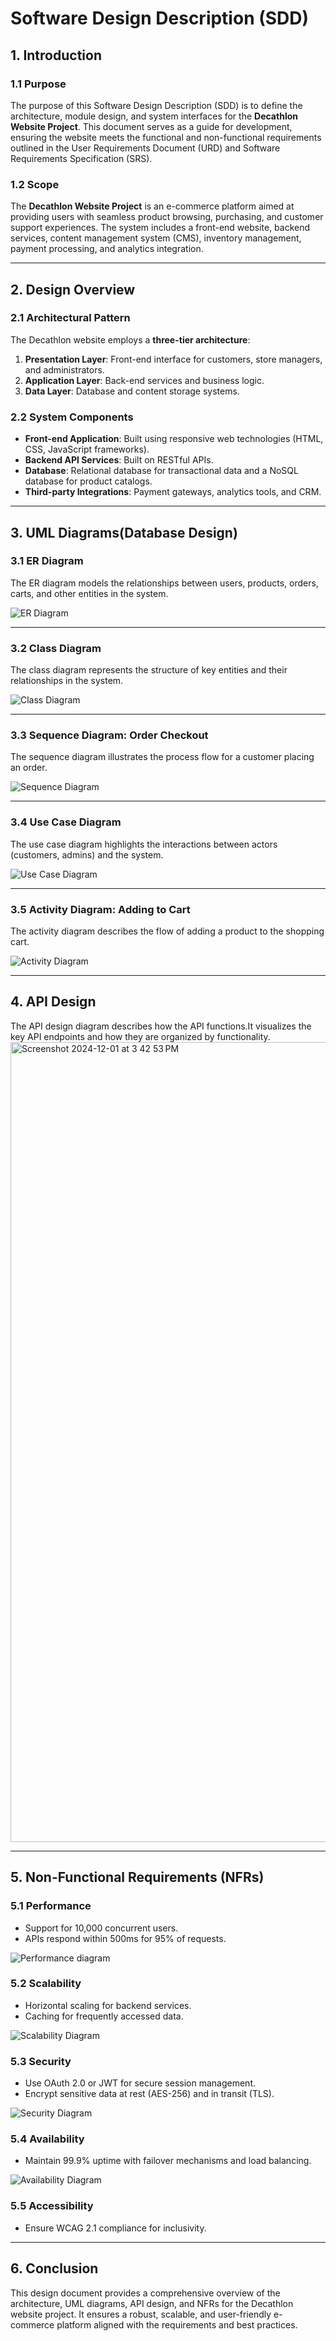 # Software Design Description (SDD)

## 1. Introduction

### 1.1 Purpose
The purpose of this Software Design Description (SDD) is to define the architecture, module design, and system interfaces for the **Decathlon Website Project**. This document serves as a guide for development, ensuring the website meets the functional and non-functional requirements outlined in the User Requirements Document (URD) and Software Requirements Specification (SRS).

### 1.2 Scope
The **Decathlon Website Project** is an e-commerce platform aimed at providing users with seamless product browsing, purchasing, and customer support experiences. The system includes a front-end website, backend services, content management system (CMS), inventory management, payment processing, and analytics integration.

---

## 2. Design Overview

### 2.1 Architectural Pattern
The Decathlon website employs a **three-tier architecture**:
1. **Presentation Layer**: Front-end interface for customers, store managers, and administrators.
2. **Application Layer**: Back-end services and business logic.
3. **Data Layer**: Database and content storage systems.

### 2.2 System Components
- **Front-end Application**: Built using responsive web technologies (HTML, CSS, JavaScript frameworks).
- **Backend API Services**: Built on RESTful APIs.
- **Database**: Relational database for transactional data and a NoSQL database for product catalogs.
- **Third-party Integrations**: Payment gateways, analytics tools, and CRM.

---

## 3. UML Diagrams(Database Design)

### 3.1 ER Diagram
The ER diagram models the relationships between users, products, orders, carts, and other entities in the system.

![ER Diagram](https://github.com/user-attachments/assets/8197baf4-797a-49e9-9664-3b27bf3a7d48)


---

### 3.2 Class Diagram
The class diagram represents the structure of key entities and their relationships in the system.

![Class Diagram](https://github.com/user-attachments/assets/962ca0ec-5a73-4d59-9ddc-1d2af2ccb42b)


---

### 3.3 Sequence Diagram: Order Checkout
The sequence diagram illustrates the process flow for a customer placing an order.

![Sequence Diagram](https://github.com/user-attachments/assets/84372c64-af4f-4d6d-bfee-0c0934557aa6)



---

### 3.4 Use Case Diagram
The use case diagram highlights the interactions between actors (customers, admins) and the system.

![Use Case Diagram](https://github.com/user-attachments/assets/10ce8837-f172-47a0-863d-5409617a110f)


---

### 3.5 Activity Diagram: Adding to Cart
The activity diagram describes the flow of adding a product to the shopping cart.

![Activity Diagram](https://github.com/user-attachments/assets/f6190f40-d68d-4284-a493-40f28c7b002d)


---

## 4. API Design
The API design diagram describes how the API functions.It visualizes the key API endpoints and how they are organized by functionality.
<img width="1280" alt="Screenshot 2024-12-01 at 3 42 53 PM" src="https://github.com/user-attachments/assets/ac74b0a7-5bed-4c68-8782-50faa724d578">


---

## 5. Non-Functional Requirements (NFRs)

### 5.1 Performance
- Support for 10,000 concurrent users.
- APIs respond within 500ms for 95% of requests.
  
 ![Performance diagram](https://github.com/user-attachments/assets/523056bd-c720-4f11-bcc7-2bfe34075364)


### 5.2 Scalability
- Horizontal scaling for backend services.
- Caching for frequently accessed data.
  
![Scalability Diagram](https://github.com/user-attachments/assets/dcfca96f-f445-4474-94af-11b96cd7993f)

### 5.3 Security
- Use OAuth 2.0 or JWT for secure session management.
- Encrypt sensitive data at rest (AES-256) and in transit (TLS).
  
![Security Diagram](https://github.com/user-attachments/assets/497f3e5b-bda6-44ff-806d-eb61f3cc4446)

### 5.4 Availability
- Maintain 99.9% uptime with failover mechanisms and load balancing.
  
![Availability Diagram](https://github.com/user-attachments/assets/70c53c36-aa06-4c02-a9d6-1e23f4062baf)

### 5.5 Accessibility
- Ensure WCAG 2.1 compliance for inclusivity.

---

## 6. Conclusion

This design document provides a comprehensive overview of the architecture, UML diagrams, API design, and NFRs for the Decathlon website project. It ensures a robust, scalable, and user-friendly e-commerce platform aligned with the requirements and best practices.

